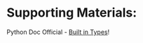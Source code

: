 # Supporting Materials:
 Python Doc Official - [Built in Types](https://docs.python.org/3/library/stdtypes.html)!
